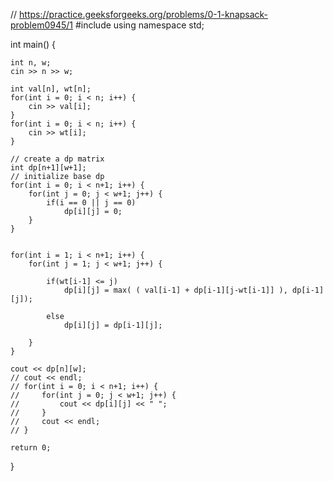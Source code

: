 // https://practice.geeksforgeeks.org/problems/0-1-knapsack-problem0945/1
#include <iostream>
using namespace std;

int main() {

    int n, w;
    cin >> n >> w;

    int val[n], wt[n];
    for(int i = 0; i < n; i++) {
        cin >> val[i];
    }
    for(int i = 0; i < n; i++) {
        cin >> wt[i];
    }

    // create a dp matrix
    int dp[n+1][w+1];
    // initialize base dp
    for(int i = 0; i < n+1; i++) {
        for(int j = 0; j < w+1; j++) {
            if(i == 0 || j == 0) 
                dp[i][j] = 0;
        }
    }


    for(int i = 1; i < n+1; i++) {
        for(int j = 1; j < w+1; j++) {

            if(wt[i-1] <= j) 
                dp[i][j] = max( ( val[i-1] + dp[i-1][j-wt[i-1]] ), dp[i-1][j]);
            
            else 
                dp[i][j] = dp[i-1][j];
            
        }
    }

    cout << dp[n][w];
    // cout << endl;
    // for(int i = 0; i < n+1; i++) {
    //     for(int j = 0; j < w+1; j++) {
    //         cout << dp[i][j] << " ";
    //     }
    //     cout << endl;
    // }

    return 0;
}
